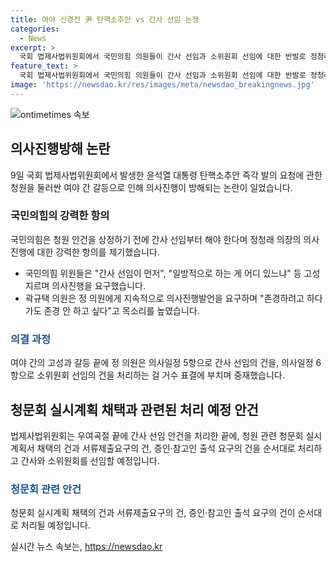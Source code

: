 ```yaml
---
title: 여야 신경전 尹 탄핵소추안 vs 간사 선임 논쟁
categories:
  - News
excerpt: >
  국회 법제사법위원회에서 국민의힘 의원들이 간사 선임과 소위원회 선임에 대한 반발로 정청래 위원장에 항의하며 퇴장한 사건이 발생했다. 국민의힘은 청원 안건을 상정하기 전에 간사 선임부터 해야 한다는 주장을 내세웠고, 더불어민주당은 간사 선임의 후순위 배정이 문제 없다고 주장했다. 결국, 간사 선임과 소위원회 선임의 논의를 거쳐 가결 처리되었으며, 윤석열 대통령 탄핵소추안 즉각 발의 요청에 관한 안건 처리가 이어질 예정이다.
feature_text: >
  국회 법제사법위원회에서 국민의힘 의원들이 간사 선임과 소위원회 선임에 대한 반발로 정청래 위원장에 항의하며 퇴장한 사건이 발생했다. 국민의힘은 청원 안건을 상정하기 전에 간사 선임부터 해야 한다는 주장을 내세웠고, 더불어민주당은 간사 선임의 후순위 배정이 문제 없다고 주장했다. 결국, 간사 선임과 소위원회 선임의 논의를 거쳐 가결 처리되었으며, 윤석열 대통령 탄핵소추안 즉각 발의 요청에 관한 안건 처리가 이어질 예정이다.
image: 'https://newsdao.kr/res/images/meta/newsdao_breakingnews.jpg'
---
```


<p><img src="https://newsdao.kr/res/images/meta/newsdao_breakingnews.jpg" alt="ontimetimes 속보" /></p>

<h2 data-ke-size="size26">의사진행방해 논란</h2>

<p data-ke-size="size16">9일 국회 법제사법위원회에서 발생한 윤석열 대통령 탄핵소추안 즉각 발의 요청에 관한 청원을 둘러싼 여야 간 갈등으로 인해 의사진행이 방해되는 논란이 일었습니다.</p>

<h3>국민의힘의 강력한 항의</h3>

<p data-ke-size="size16">국민의힘은 청원 안건을 상정하기 전에 간사 선임부터 해야 한다며 정청래 의장의 의사진행에 대한 강력한 항의를 제기했습니다.</p>

<ul>
  <li>국민의힘 위원들은 "간사 선임이 먼저", "일방적으로 하는 게 어디 있느냐" 등 고성 지르며 의사진행을 요구했습니다.</li>
  <li>곽규택 의원은 정 의원에게 지속적으로 의사진행발언을 요구하며 "존경하려고 하다가도 존경 안 하고 싶다"고 목소리를 높였습니다.</li>
</ul>

<h3><b><span style="color: #1a5490;">의결 과정</span></b></h3>

<p data-ke-size="size16">여야 간의 고성과 갈등 끝에 정 의원은 의사일정 5항으로 간사 선임의 건을, 의사일정 6항으로 소위원회 선임의 건을 처리하는 걸 거수 표결에 부치며 중재했습니다.</p>

<h2 data-ke-size="size26">청문회 실시계획 채택과 관련된 처리 예정 안건</h2>

<p data-ke-size="size16">법제사법위원회는 우여곡절 끝에 간사 선임 안건을 처리한 끝에, 청원 관련 청문회 실시계획서 채택의 건과 서류제출요구의 건, 증인·참고인 출석 요구의 건을 순서대로 처리하고 간사와 소위원회를 선임할 예정입니다.</p>

<h3><b><span style="color: #1a5490;">청문회 관련 안건</span></b></h3>

<p data-ke-size="size16">청문회 실시계획 채택의 건과 서류제출요구의 건, 증인·참고인 출석 요구의 건이 순서대로 처리될 예정입니다.</p>
실시간 뉴스 속보는, <a href="https://newsdao.kr" rel="dofollow">https://newsdao.kr</a>


